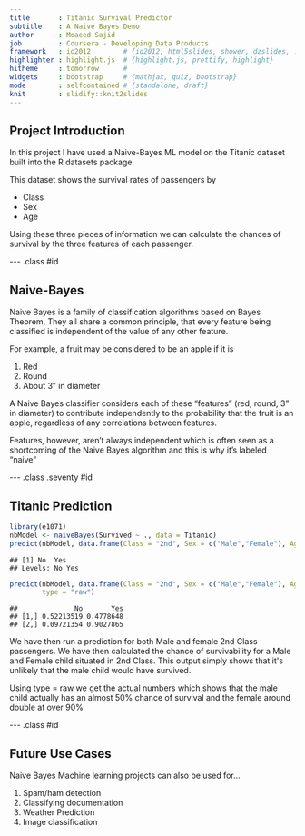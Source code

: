 ```yaml
---
title       : Titanic Survival Predictor
subtitle    : A Naive Bayes Demo
author      : Moaeed Sajid
job         : Coursera - Developing Data Products
framework   : io2012        # {io2012, html5slides, shower, dzslides, ...}
highlighter : highlight.js  # {highlight.js, prettify, highlight}
hitheme     : tomorrow      # 
widgets     : bootstrap     # {mathjax, quiz, bootstrap}
mode        : selfcontained # {standalone, draft}
knit        : slidify::knit2slides
---
```

<style>
.title-slide {
  background-color: #FFFFFF; /* #EDE0CF; ; #CA9F9D*/
}
.seventy {
   font-size: 70%;
}
</style>

## Project Introduction

In this project I have used a Naive-Bayes ML model on the Titanic dataset built into the R datasets package  

This dataset shows the survival rates of passengers by

- Class
- Sex 
- Age

Using these three pieces of information we can calculate the chances of survival by the three features of each passenger.

--- .class #id

## Naive-Bayes

Naive Bayes is a family of classification algorithms based on Bayes Theorem, They all share a common principle, that every feature being classified is independent of the value of any other feature.  

For example, a fruit may be considered to be an apple if it is 

1. Red
2. Round
3. About 3″ in diameter  

A Naive Bayes classifier considers each of these “features” (red, round, 3” in diameter) to contribute 
independently to the probability that the fruit is an apple, regardless of any correlations between features.  

Features, however, aren’t always independent which is often seen as a shortcoming of the Naive Bayes
algorithm and this is why it’s labeled “naive"

--- .class .seventy #id
## Titanic Prediction

```r
library(e1071)
nbModel <- naiveBayes(Survived ~ ., data = Titanic)
predict(nbModel, data.frame(Class = "2nd", Sex = c("Male","Female"), Age = "Child"))
```

```
## [1] No  Yes
## Levels: No Yes
```

```r
predict(nbModel, data.frame(Class = "2nd", Sex = c("Male","Female"), Age = "Child"),
        type = "raw")
```

```
##              No       Yes
## [1,] 0.52213519 0.4778648
## [2,] 0.09721354 0.9027865
```
We have then run a prediction for both Male and female 2nd Class passengers.  We have then calculated the chance of
survivability for a Male and Female child situated in 2nd Class.  This output simply shows that it's unlikely that the male
child would have survived.

Using type = raw we get the actual numbers which shows that the male child actually has an almost 50% chance of survival
and the female around double at over 90%



--- .class #id
## Future Use Cases

Naive Bayes Machine learning projects can also be used for...

1. Spam/ham detection
2. Classifying documentation
3. Weather Prediction
4. Image classification



